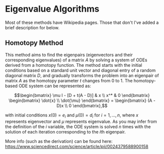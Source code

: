 # Eigenvalue Algorithms
Most of these methods have Wikipedia pages. Those that don't I've added a brief description for below.

## Homotopy Method

This method aims to find the eigenpairs (eigenvectors and their corresponding eigenvalues) of a matrix $A$ by solving a system of ODEs derived from a homotopy function. The method starts with the initial conditions based on a standard unit vector and diagonal entry of a random diagonal matrix $D$, and gradually transforms the problem into an eigenpair of matrix $A$ as the homotopy parameter $t$ changes from $0$ to $1$. The homotopy-based ODE system can be represented as:

```math
\begin{bmatrix}
    \mu I - [D + t(A - D)] & x \\
    x^* & 0
\end{bmatrix}
\begin{bmatrix}
    \dot{x} \\
    \dot{\mu}
\end{bmatrix}
=
\begin{bmatrix}
    (A - D)x \\
    0
\end{bmatrix},
```

with initial conditions $x(0) = e_i$ and $\mu(0) = d_i$ for $i=1,\ldots,n$, where $x$ represents eigenvector and $\mu$ represents eigenvalue. As you may infer from the definition of the $i$ variable, the ODE system is solved $n$ times with the solution of each iteration corresponding to the $i\text{th}$ eigenpair.

More info (such as the derivation) can be found here: https://www.sciencedirect.com/science/article/pii/0024379588900158
